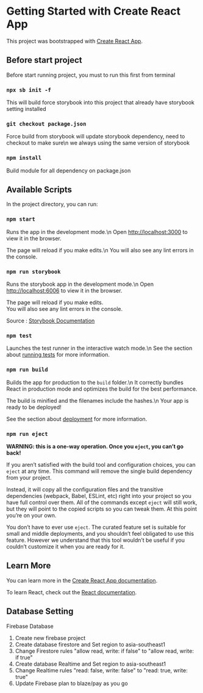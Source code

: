 # Getting Started with Create React App

This project was bootstrapped with [Create React App](https://github.com/facebook/create-react-app).

## Before start project

Before start running project, you must to run this first from terminal

### `npx sb init -f`

This will build force storybook into this project that already have storybook setting installed

### `git checkout package.json`

Force build from storybook will update storybook dependency, need to checkout to make sure\n
we always using the same version of storybook

### `npm install`

Build module for all dependency on package.json


## Available Scripts

In the project directory, you can run:

### `npm start`

Runs the app in the development mode.\n
Open [http://localhost:3000](http://localhost:3000) to view it in the browser.

The page will reload if you make edits.\n
You will also see any lint errors in the console.

### `npm run storybook`

Runs the storybook app in the development mode.\n
Open [http://localhost:6006](http://localhost:6006) to view it in the browser.

The page will reload if you make edits.\
You will also see any lint errors in the console.

Source : [Storybook Documentation](https://storybook.js.org/docs/react/get-started/introduction)

### `npm test`

Launches the test runner in the interactive watch mode.\n
See the section about [running tests](https://facebook.github.io/create-react-app/docs/running-tests) for more information.

### `npm run build`

Builds the app for production to the `build` folder.\n
It correctly bundles React in production mode and optimizes the build for the best performance.

The build is minified and the filenames include the hashes.\n
Your app is ready to be deployed!

See the section about [deployment](https://facebook.github.io/create-react-app/docs/deployment) for more information.

### `npm run eject`

**WARNING: this is a one-way operation. Once you `eject`, you can’t go back!**

If you aren’t satisfied with the build tool and configuration choices, you can `eject` at any time. This command will remove the single build dependency from your project.

Instead, it will copy all the configuration files and the transitive dependencies (webpack, Babel, ESLint, etc) right into your project so you have full control over them. All of the commands except `eject` will still work, but they will point to the copied scripts so you can tweak them. At this point you’re on your own.

You don’t have to ever use `eject`. The curated feature set is suitable for small and middle deployments, and you shouldn’t feel obligated to use this feature. However we understand that this tool wouldn’t be useful if you couldn’t customize it when you are ready for it.

## Learn More

You can learn more in the [Create React App documentation](https://facebook.github.io/create-react-app/docs/getting-started).

To learn React, check out the [React documentation](https://reactjs.org/).

## Database Setting

Firebase Database

1. Create new firebase project 
2. Create database firestore and Set region to asia-southeast1 
3. Change Firestore rules "allow read, write: if false" to "allow read, write: if true"
4. Create database Realtime and Set region to asia-southeast1 
5. Change Realtime rules "read: false, write: false" to "read: true, write: true"
6. Update Firebase plan to blaze/pay as you go
